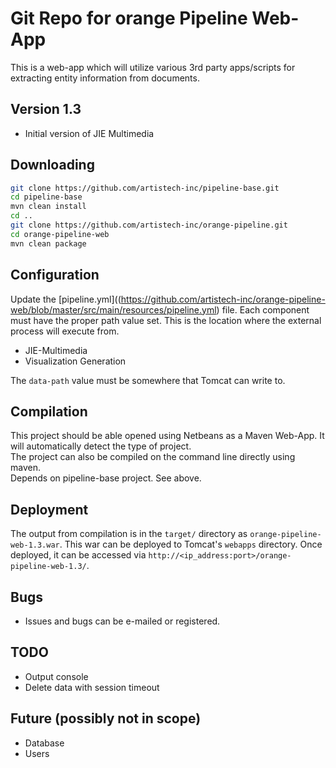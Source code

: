 # Git Repo for orange Pipeline Web-App

This is a web-app which will utilize various 3rd party apps/scripts for extracting entity information from documents.

## Version 1.3

- Initial version of JIE Multimedia

## Downloading

```sh
git clone https://github.com/artistech-inc/pipeline-base.git
cd pipeline-base
mvn clean install
cd ..
git clone https://github.com/artistech-inc/orange-pipeline.git
cd orange-pipeline-web
mvn clean package
```

## Configuration

Update the [pipeline.yml]((https://github.com/artistech-inc/orange-pipeline-web/blob/master/src/main/resources/pipeline.yml) file.  Each component must have the proper path value set.  This is the location where the external process will execute from.

- JIE-Multimedia
- Visualization Generation

The `data-path` value must be somewhere that Tomcat can write to.

## Compilation

This project should be able opened using Netbeans as a Maven Web-App. It will automatically detect the type of project.  
The project can also be compiled on the command line directly using maven.  
Depends on pipeline-base project.  See above.

## Deployment

The output from compilation is in the `target/` directory as `orange-pipeline-web-1.3.war`. This war can be deployed to Tomcat's `webapps` directory. Once deployed, it can be accessed via `http://<ip_address:port>/orange-pipeline-web-1.3/`.

## Bugs

- Issues and bugs can be e-mailed or registered.

## TODO

- Output console
- Delete data with session timeout

## Future (possibly not in scope)

- Database
- Users
